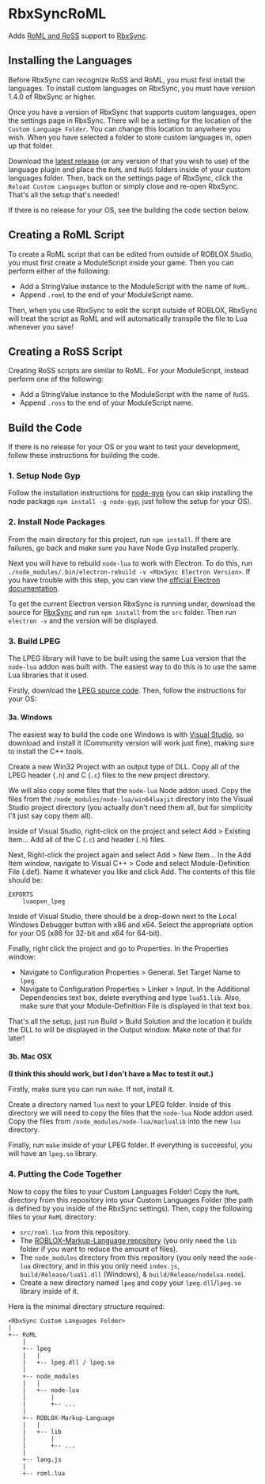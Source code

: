 # RbxSyncRoML
Adds [RoML and RoSS](https://github.com/TBSHRichard/ROBLOX-Markup-Language) support to
[RbxSync](https://github.com/evaera/RbxSync).

## Installing the Languages

Before RbxSync can recognize RoSS and RoML, you must first install the languages. To install custom languages on
RbxSync, you must have version 1.4.0 of RbxSync or higher.

Once you have a version of RbxSync that supports custom languages, open the settings page in RbxSync. There will be a
setting for the location of the `Custom Language Folder`. You can change this location to anywhere you wish. When you
have selected a folder to store custom languages in, open up that folder.

Download the [latest release](https://github.com/TBSHRichard/RbxSyncRoML/releases) (or any version of that you wish to
use) of the language plugin and place the `RoML` and `RoSS` folders inside of your custom languages folder. Then, back
on the settings page of RbxSync, click the `Reload Custom Languages` button or simply close and re-open RbxSync. That's
all the setup that's needed!

If there is no release for your OS, see the building the code section below.

## Creating a RoML Script

To create a RoML script that can be edited from outside of ROBLOX Studio, you must first create a ModuleScript inside
your game. Then you can perform either of the following:

 * Add a StringValue instance to the ModuleScript with the name of `RoML`.
 * Append `.roml` to the end of your ModuleScript name.

Then, when you use RbxSync to edit the script outside of ROBLOX, RbxSync will treat the script as RoML and will
automatically transpile the file to  Lua whenever you save!

## Creating a RoSS Script

Creating RoSS scripts are similar to RoML. For your ModuleScript, instead perform one of the following:

 * Add a StringValue instance to the ModuleScript with the name of `RoSS`.
 * Append `.ross` to the end of your ModuleScript name.

## Build the Code

If there is no release for your OS or you want to test your development, follow these instructions for building the
code.

### 1. Setup Node Gyp

Follow the installation instructions for [node-gyp](https://github.com/nodejs/node-gyp) (you can skip installing the
node package `npm install -g node-gyp`, just follow the setup for your OS).

### 2. Install Node Packages

From the main directory for this project, run `npm install`. If there are failures, go back and make sure you have Node
Gyp installed properly.

Next you will have to rebuild `node-lua` to work with Electron. To do this, run
`./node_modules/.bin/electron-rebuild -v <RbxSync Electron Version>`. If you have trouble with this step, you
can view the [official Electron documentation](https://github.com/electron/electron/blob/master/docs/tutorial/using-native-node-modules.md).

To get the current Electron version RbxSync is running under, download the source for
[RbxSync](https://github.com/evaera/RbxSync) and run `npm install` from the `src` folder. Then run `electron -v` and
the version will be displayed.

### 3. Build LPEG

The LPEG library will have to be built using the same Lua version that the `node-lua` addon was built with. The easiest
way to do this is to use the same Lua libraries that it used.

Firstly, download the [LPEG source code](http://www.inf.puc-rio.br/~roberto/lpeg/). Then, follow the instructions for
your OS:

#### 3a. Windows

The easiest way to build the code one Windows is with [Visual Studio](https://www.visualstudio.com/), so download and
install it (Community version will work just fine), making sure to install the C++ tools.

Create a new Win32 Project with an output type of DLL. Copy all of the LPEG header (`.h`) and C (`.c`) files to the new
project directory.

We will also copy some files that the `node-lua` Node addon used. Copy the files from the
`/node_modules/node-lua/win64luajit` directory into the Visual Studio project directory (you actually don't need them
all, but for simplicity I'll just say copy them all).

Inside of Visual Studio, right-click on the project and select Add > Existing Item... Add all of the C (`.c`) and
header (`.h`) files.

Next, Right-click the project again and select Add > New Item... In the Add Item window, navigate to Visual C++ >
Code and select Module-Definition File (.def). Name it whatever you like and click Add. The contents of this file should
be:

```
EXPORTS
	luaopen_lpeg
```

Inside of Visual Studio, there should be a drop-down next to the Local Windows Debugger button with x86 and x64. Select
the appropriate option for your OS (x86 for 32-bit and x64 for 64-bit).

Finally, right click the project and go to Properties. In the Properties window:

 * Navigate to Configuration Properties > General. Set Target Name to `lpeg`.
 * Navigate to Configuration Properties > Linker > Input. In the Additional Dependencies text box, delete everything
   and type `lua51.lib`. Also, make sure that your Module-Definition File is displayed in that text box.

That's all the setup, just run Build > Build Solution and the location it builds the DLL to will be displayed in the
Output window. Make note of that for later!

#### 3b. Mac OSX

**(I think this should work, but I don't have a Mac to test it out.)**

Firstly, make sure you can run `make`. If not, install it.

Create a directory named `lua` next to your LPEG folder. Inside of this directory we will need to copy the files that
the `node-lua` Node addon used. Copy the files from `/node_modules/node-lua/maclualib` into the new `lua` directory.

Finally, run `make` inside of your LPEG folder. If everything is successful, you will have an `lpeg.so` library.

### 4. Putting the Code Together

Now to copy the files to your Custom Languages Folder! Copy the `RoML` directory from this repository into your
Custom Languages Folder (the path is defined by you inside of the RbxSync settings). Then, copy the following files to
your `RoML` directory:

 * `src/roml.lua` from this repository.
 * The [ROBLOX-Markup-Language repository](https://github.com/TBSHRichard/ROBLOX-Markup-Language) (you only need the
   `lib` folder if you want to reduce the amount of files).
 * The `node_modules` directory from this repository (you only need the `node-lua` directory, and in this you only
   need `index.js`, `build/Release/lua51.dll` (Windows), & `build/Release/nodelua.node`).
 * Create a new directory named `lpeg` and copy your `lpeg.dll`/`lpeg.so` library inside of it.

Here is the minimal directory structure required:

```
<RbxSync Custom Languages Folder>
|
+-- RoML
    |
    +-- lpeg
    |   |
    |   +-- lpeg.dll / lpeg.so
    |
    +-- node_modules
    |   |
    |   +-- node-lua
    |       |
    |       +-- ...
    |
    +-- ROBLOX-Markup-Language
    |   |
    |   +-- lib
    |       |
    |       +-- ...
    |
    +-- lang.js
    |
    +-- roml.lua
```
